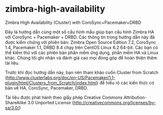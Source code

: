 zimbra-high-availability
========================

Zimbra High Availability (Cluster) with CoroSync+Pacemaker+DRBD

Đây là hướng dẫn cùng một số cấu hình mẫu giúp bạn cấu hình Zimbra HA với CoroSync + Pacemaker + DRBD.
Các thông tin trong hướng dẫn này đã được kiểm chứng với phiên bản: Zimbra Open Source Edition 7.2, CoroSync 1.4, Pacemaker 1.1, DRBD 8.4 chạy trên CentOS Linux 6.2 64-bit. Các bạn có thể kiểm thử với các phiên bản phần mềm ứng dụng, phần mềm HA và Linux khác. Chúng tôi ghi nhận và đánh giá cao mọi đóng góp để hoàn thiện thêm tài liệu.

Trước khi đọc hướng dẫn này, bạn nên tham khảo cuốn Cluster from Scratch (http://www.clusterlabs.org/doc/en-US/Pacemaker/1.1-plugin/html/Clusters_from_Scratch/index.html) để hiểu rõ các kiến thức cơ bản về HA, CoroSync, Pacemaker, DRBD.

Tài liệu được phát hành theo giấy phép Creative Commons Attribution-ShareAlike 3.0 Unported License (http://creativecommons.org/licenses/by-sa/3.0/)